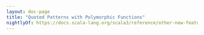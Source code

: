 ```yaml
---
layout: doc-page
title: "Quoted Patterns with Polymorphic Functions"
nightlyOf: https://docs.scala-lang.org/scala3/reference/other-new-features/quoted-patterns-with-polymorphic-functions.html
---
```



